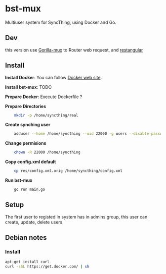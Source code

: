 # bst-mux

Multiuser system for SyncThing, using Docker and Go.

## Dev
this version use [Gorilla-mux](http://www.gorillatoolkit.org/pkg/mux) to Router web request, and [restangular](https://github.com/mgonto/restangular) 

## Install

__Install Docker__: You can follow [Docker web site](https://docs.docker.com/installation/).

__Install bst-mux__: TODO

__Prepare Docker__: Execute Dockerfile ?

__Prepare Directories__
```sh
	mkdir -p /home/syncthing/real
``` 

__Create synching user__
```sh
	adduser --home /home/syncthing --uid 22000 -g users --disable-password syncthing
```

__Change permisions__
```sh
	chown -R 22000 /home/syncthing
``` 

__Copy config.xml default__
```sh
	cp res/config.xml.orig /home/syncthing/config.xml
``` 

__Run bst-mux__
```sh
	go run main.go
``` 

## Setup

  The first user to registed in system has in admins group, this user can create, update, delete users.

## Debian notes

### Install
```sh
apt-get install curl 
curl -sSL https://get.docker.com/ | sh

